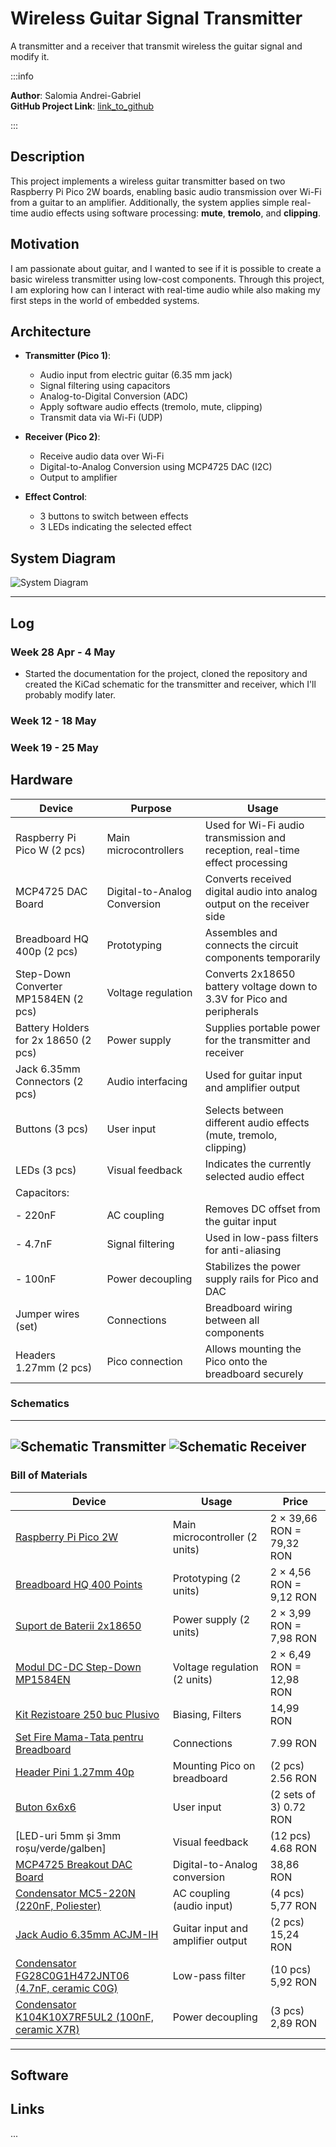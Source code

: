# Wireless Guitar Signal Transmitter
A transmitter and a receiver that transmit wireless the guitar signal and modify it.

:::info 

**Author**: Salomia Andrei-Gabriel \
**GitHub Project Link**: [link_to_github](https://github.com/UPB-PMRust-Students/proiect-andreisalomia)

:::

## Description

This project implements a wireless guitar transmitter based on two Raspberry Pi Pico 2W boards, enabling basic audio transmission over Wi-Fi from a guitar to an amplifier. Additionally, the system applies simple real-time audio effects using software processing: **mute**, **tremolo**, and **clipping**.

## Motivation

I am passionate about guitar, and I wanted to see if it is possible to create a basic wireless transmitter using low-cost components. Through this project, I am exploring how can I interact with real-time audio while also making my first steps in the world of embedded systems.

## Architecture 

- **Transmitter (Pico 1)**:
  - Audio input from electric guitar (6.35 mm jack)
  - Signal filtering using capacitors
  - Analog-to-Digital Conversion (ADC)
  - Apply software audio effects (tremolo, mute, clipping)
  - Transmit data via Wi-Fi (UDP)

- **Receiver (Pico 2)**:
  - Receive audio data over Wi-Fi
  - Digital-to-Analog Conversion using MCP4725 DAC (I2C)
  - Output to amplifier

- **Effect Control**:
  - 3 buttons to switch between effects
  - 3 LEDs indicating the selected effect

## System Diagram

![System Diagram](./schema.webp)

---

## Log

<!-- write your progress here every week -->

### Week 28 Apr - 4 May
- Started the documentation for the project, cloned the repository and created the KiCad schematic for the transmitter and receiver, which I'll probably
modify later.

### Week 12 - 18 May

### Week 19 - 25 May

## Hardware

| Device | Purpose | Usage |
|--------|---------|-------|
| Raspberry Pi Pico W (2 pcs) | Main microcontrollers | Used for Wi-Fi audio transmission and reception, real-time effect processing |
| MCP4725 DAC Board | Digital-to-Analog Conversion | Converts received digital audio into analog output on the receiver side |
| Breadboard HQ 400p (2 pcs) | Prototyping | Assembles and connects the circuit components temporarily |
| Step-Down Converter MP1584EN (2 pcs) | Voltage regulation | Converts 2x18650 battery voltage down to 3.3V for Pico and peripherals |
| Battery Holders for 2x 18650 (2 pcs) | Power supply | Supplies portable power for the transmitter and receiver |
| Jack 6.35mm Connectors (2 pcs) | Audio interfacing | Used for guitar input and amplifier output |
| Buttons (3 pcs) | User input | Selects between different audio effects (mute, tremolo, clipping) |
| LEDs (3 pcs) | Visual feedback | Indicates the currently selected audio effect |
| Capacitors: |
| - 220nF | AC coupling | Removes DC offset from the guitar input |
| - 4.7nF | Signal filtering | Used in low-pass filters for anti-aliasing |
| - 100nF | Power decoupling | Stabilizes the power supply rails for Pico and DAC |
| Jumper wires (set) | Connections | Breadboard wiring between all components |
| Headers 1.27mm (2 pcs) | Pico connection | Allows mounting the Pico onto the breadboard securely |

### Schematics

---
![Schematic Transmitter](./wireless_guitar.svg)
![Schematic Receiver](./wireless_receiver.svg)
---

### Bill of Materials

<!-- Fill out this table with all the hardware components that you might need.

The format is 
```
| [Device](link://to/device) | This is used ... | [price](link://to/store) |

```

-->
| Device | Usage | Price |
|--------|-------|-------|
| [Raspberry Pi Pico 2W](https://www.optimusdigital.ro/en/raspberry-pi-boards/13327-raspberry-pi-pico-2-w.html?srsltid=AfmBOorfxsKBK_R9DsBvAqh9ukOUWlrtqjYqnyMHTle13vWuMTmG6LAA)| Main microcontroller (2 units) | 2 × 39,66 RON = 79,32 RON |
| [Breadboard HQ 400 Points](https://www.optimusdigital.ro/en/breadboards/44-400p-hq-breadboard.html?search_query=Breadboard+HQ+400+Points&results=6)| Prototyping (2 units) | 2 × 4,56 RON = 9,12 RON |
| [Suport de Baterii 2x18650](https://www.optimusdigital.ro/ro/suporturi-de-baterii/941-suport-de-baterii-2-x-18650.html?search_query=0104110000008671&results=1)| Power supply (2 units) | 2 × 3,99 RON = 7,98 RON |
| [Modul DC-DC Step-Down MP1584EN](https://www.optimusdigital.ro/ro/surse-coboratoare-reglabile/166-modul-dc-dc-step-down-mp1584en.html?search_query=MP1584EN&results=2)| Voltage regulation (2 units) | 2 × 6,49 RON = 12,98 RON |
| [Kit Rezistoare 250 buc Plusivo](https://www.optimusdigital.ro/ro/componente-electronice-rezistoare/10928-plusivo-kit-250-buc-rezistoare.html?srsltid=AfmBOooS_MK_DSIFq6qoQYJqFhBMF1c8LAm8dI19q3fKIhulvq3Mpd8m)| Biasing, Filters | 14,99 RON |
| [Set Fire Mama-Tata pentru Breadboard](https://www.optimusdigital.ro/ro/fire-fire-mufate/92-fire-colorate-mama-tata-40p.html?search_query=Set+Fire+Mama-Tata+pentru+Breadboard&results=18)| Connections | 7.99 RON |
| [Header Pini 1.27mm 40p](https://www.optimusdigital.ro/ro/componente-electronice-headere-de-pini/8799-header-de-pini-tata-de-127-mm-40p.html?search_query=40p&results=41)| Mounting Pico on breadboard | (2 pcs) 2.56 RON |
| [Buton 6x6x6](https://www.optimusdigital.ro/ro/butoane-i-comutatoare/1119-buton-6x6x6.html?search_query=6x6x6&results=1)| User input| (2 sets of 3) 0.72 RON |
| [LED-uri 5mm și 3mm roșu/verde/galben]| Visual feedback| (12 pcs) 4.68 RON  |
| [MCP4725 Breakout DAC Board](https://www.robofun.ro/mcp4725-breakout-board-12-bit-dac-i2c.html?gad_source=1&gbraid=0AAAAApSyPJXzKMTSv3QXwnuq2FRlqgSjR&gclid=Cj0KCQjwiLLABhCEARIsAJYS6uniR1284s5gtHtuYNV6sznW5xQ2xUFsa9Gz0afqaUugftkyoJm-OtIaAkX9EALw_wcB)| Digital-to-Analog conversion | 38,86 RON |
| [Condensator MC5-220N (220nF, Poliester)](https://www.tme.eu/ro/details/mc5-220n/condensatoare-de-film-tht/kemet/r82dc3220dq60k/)| AC coupling (audio input) | (4 pcs) 5,77 RON |
| [Jack Audio 6.35mm ACJM-IH](https://www.tme.eu/ro/details/acjm-ih/conectorii-jack/amphenol/)| Guitar input and amplifier output | (2 pcs) 15,24 RON |
| [Condensator FG28C0G1H472JNT06 (4.7nF, ceramic C0G)](https://www.tme.eu/ro/details/fg28c0g1h472jnt06/condensatoare-mlcc-tht/tdk/)| Low-pass filter | (10 pcs) 5,92 RON |
| [Condensator K104K10X7RF5UL2 (100nF, ceramic X7R)](https://www.tme.eu/ro/details/k104k10x7rf5ul2/condensatoare-ceramice/vishay/)| Power decoupling | (3 pcs) 2,89 RON |

---


## Software

<!-- | Library | Description | Usage |
|---------|-------------|-------|
| [st7789](https://github.com/almindor/st7789) | Display driver for ST7789 | Used for the display for the Pico Explorer Base |
| [embedded-graphics](https://github.com/embedded-graphics/embedded-graphics) | 2D graphics library | Used for drawing to the display | -->

## Links

<!-- Add a few links that inspired you and that you think you will use for your project -->

<!-- 1. [link](https://example.com)
2. [link](https://example3.com) -->
...